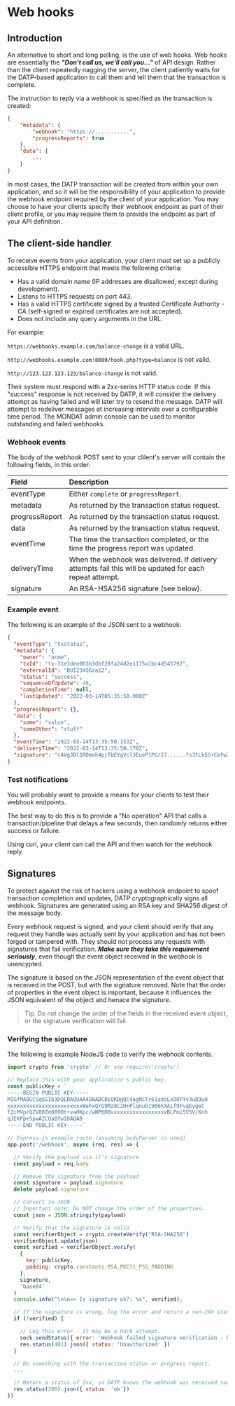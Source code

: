 
# Web hooks

## Introduction
An alternative to short and long polling, is the use of web hooks. Web hooks are essentially
the ***"Don't call us, we'll call you..."*** of API design. Rather than the client repeatedly
nagging the server, the client patiently waits for the DATP-based application to call them and
tell them that the transaction is complete.

The instruction to reply via a webhook is specified as the transaction is created:

```json
{
    "metadata": {
        "webhook": "https://...........",
        "progressReports": true
    },
    "data": {
        ...
    }
}
```

In most cases, the DATP transaction will be created from within your own application, and so
it will be the responsibility of your application to provide the webhook endpoint required by the
client of your application. You may choose to have your clients specify their webhook endpoint as
part of their client profile, or you may require them to provide the endpoint as part of your
API definition.

## The client-side handler
To receive events from your application, your client must set up a publicly accessible HTTPS endpoint that meets the following criteria:

- Has a valid domain name (IP addresses are disallowed, except during development).
- Listens to HTTPS requests on port 443.
- Has a valid HTTPS certificate signed by a trusted Certificate Authority - CA (self-signed or expired certificates are not accepted).
- Does not include any query arguments in the URL.

For example:

`https://webhooks.example.com/balance-change` is a valid URL.

`http://webhooks.example.com:8080/hook.php?type=balance` is not valid.

`http://123.123.123.123/balance-change` is not valid.

Their system must respond with a 2xx-series HTTP status code. If this "success" response is not received by DATP, it will consider the delivery attempt as having failed and will later try to resend the message. DATP will attempt to redeliver messages at increasing intervals over a configurable time period. The MONDAT admin console can be used to monitor outstanding and
failed webhooks.



### Webhook events
The body of the webhook POST sent to your clilent's server will contain the following
fields, in this order:

| Field | Description |  
| :--- | :--- |
| eventType | Either `complete` or `progressReport`. |  
| metadata | As returned by the transaction status request. |  
| progressReport | As returned by the transaction status request. |  
| data | As returned by the transaction status request. |  
| eventTime | The time the transaction completed, or the time the progress report was updated. |
| deliveryTime | When the webhook was delivered. If delivery attempts fail this will be updated for each repeat attempt. |
| signature | An RSA-HSA256 signature (see below). |  

### Example event
The following is an example of the JSON sent to a webhook:

```json
{
  "eventType": "txstatus",
  "metadata": {
    "owner": "acme",
    "txId": "tx-31e3dee003b3dbf28fa24d2e1175a1bc4d545792",
    "externalId": "BU123456za12",
    "status": "success",
    "sequenceOfUpdate": 48,
    "completionTime": null,
    "lastUpdated": "2022-03-14T05:35:50.000Z"
  },
  "progressReport": {},
  "data": {
    "some": "value",
    "someOther": "stuff"
  },
  "eventTime": "2022-03-14T13:35:50.153Z",
  "deliveryTime": "2022-03-14T13:35:50.170Z",
  "signature": "c4VgJDl1RDmoh4pjTbEYgVcl3EueP1PG/I7......fs3tLk5S+Cmfw2wYP77zWeK2JEDGTo2Y="
}
```



### Test notifications
You will probably want to provide a means for your clients to test their webhook endpoints.

The best way to do this is to provide a "No operation" API that calls a transaction/pipeline
that delays a few seconds, then randomly returns either success or failure.

Using curl, your client can call the API and then watch for the webhook reply.


## Signatures
To protect against the risk of hackers using a webhook endpoint to
spoof transaction completion and updates, DATP cryptographically signs all
webhook. Signatures are generated using an RSA key and SHA256 digest of the message body.

Every webhook request is signed, and your client should verify that any request they
handle was actually sent by your application and has not been forged or tampered with.
They should not process any requests with signatures that fail verification. ***Make sure they
take this requirement seriously***, even though the event object received in the webhook
is unencypted.

The signature is based on the JSON representation of the event object that is received in the
POST, but with the signature removed. Note that the order of properties in the event object
is important, because it influences the JSON equivalent of the object and henace the signature.

> Tip: Do not change the order of the fields in the received event object, or the signature verification will fail.


### Verifying the signature
The following is example NodeJS code to verify the webhook contents.


```js
import crypto from 'crypto' // Or use require('crypto')

// Replace this with your application's public key.
const publicKey = `
-----BEGIN PUBLIC KEY-----
MIGfMA0GCSqGSIb3DQEBAQUAA4GNADCBiQKBgQC4agNCTr61adzLxO0FYv3uB3uU
xxxxxxxxxxxxxxxxxxxxxxxxWeFxQ/G9M29C2H+Plqnub1966kXAif9FvqEygeC
fZcMVprQZV8BZm0890t+vaHKpc/wNP6D0vxxxxxxxxxxxxxxxxxBLPmi5V5V/Knh
qJEKPp+5pwAZCQaBfwIDAQAB
-----END PUBLIC KEY-----`

// Express.js example route (assuming bodyParser is used)
app.post('/webhook', async (req, res) => {

  // Verify the payload via it's signature
  const payload = req.body

  // Remove the signature from the payload
  const signature = payload.signature
  delete payload.signature

  // Convert to JSON
  // Important note: Do NOT change the order of the properties.
  const json = JSON.stringify(payload)

  // Verify that the signature is valid
  const verifierObject = crypto.createVerify("RSA-SHA256")
  verifierObject.update(json)
  const verified = verifierObject.verify(
    {
      key: publicKey,
      padding: crypto.constants.RSA_PKCS1_PSS_PADDING
    },
    signature,
    'base64'
  )
  console.info("\n\n=> Is signature ok?: %s", verified);

  // If the signature is wrong, log the error and return a non-2XX status
  if (!verified) {

    // Log this error - it may be a hack attempt.
    sock.sendStatus({ error: 'Webhook failed signature verification - hack attempt?'})
    res.status(401).json({ status: 'Unauthorized' })
  }

  // Do something with the transaction status or progress report.
  ...

  // Return a status of 2xx, so DATP knows the webhook was received successfully.
  res.status(200).json({ status: 'ok'})
})
```
